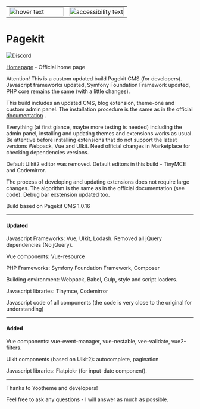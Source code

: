 <table width="100%" cellspacing="0" cellpadding="0" border="0">
  <tr bgcolor="#ffffff">
    <td width="50%">
      <img src="https://cloud.githubusercontent.com/assets/1716665/14317675/ba034b8c-fc09-11e5-81ed-f10f37d86ea5.png" width="100%" title="hover text">
    </td>
    <td width="50%">
      <img src="https://user-images.githubusercontent.com/24713453/54700434-d4245e00-4b54-11e9-83d8-cfb00087dc2d.png" width="100%" alt="accessibility text">
    </td>
  </tr>
</table>

# Pagekit

[![Discord](https://img.shields.io/badge/chat-on%20discord-7289da.svg)](https://discord.gg/e7Kw47E)

[Homepage](http://pagekit.com) - Official home page

Attention! This is a custom updated build Pagekit CMS (for developers). Javascript frameworks updated, Symfony Foundation Framework updated, PHP core remains the same (with a little changes).

This build includes an updated CMS, blog extension, theme-one and custom admin panel. The installation procedure is the same as in the official [documentation](http://pagekit.com/docs) .

Everything (at first glance, maybe more testing is needed) including the admin panel, installing and updating themes and extensions works as usual. Be attentive before installing extensions that do not support the latest versions Webpack, Vue and UIkit. Need official changes in Marketplace for checking dependencies versions.

Default UIkit2 editor was removed. Default editors in this build - TinyMCE and Codemirror.

The process of developing and updating extensions does not require large changes. The algorithm is the same as in the official documentation (see code). Debug bar exstension updated too.

Build based on Pagekit CMS 1.0.16

---

#### Updated

Javascript Frameworks: Vue, UIkit, Lodash. Removed all jQuery dependencies (No jQuery).

Vue components: Vue-resource

PHP Frameworks: Symfony Foundation Framework, Composer

Building environment: Webpack, Babel, Gulp, style and script loaders.

Javascript libraries: Tinymce, Codemirror

Javascript code of all components (the code is very close to the original for understanding)

---

#### Added

Vue components: vue-event-manager, vue-nestable, vee-validate, vue2-filters.

UIkit components (based on UIkit2): autocomplete, pagination

Javascript libraries: Flatpickr (for input-date component).

---

Thanks to Yootheme and developers!

Feel free to ask any questions - I will answer as much as possible.

